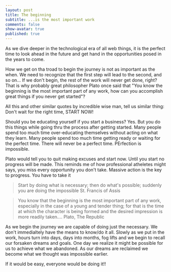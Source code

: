 ```yaml
---
layout: post
title: The beginning
subtitle: ...is the most important work
comments: false
show-avatar: true
published: true
---
```


As we dive deeper in the technological era of all web things, it is the perfect time to look ahead in the future and get hand in the opportunities posed in the years to come.

How we get on tha troad to begin the journey is not as important as the when. We need to recognize that the first step will lead to the second, and so on... If we don't begin, the rest of the work will never get done, right? That is why probably great philosopher Plato once said that "You know the beginning is the most important part of any work, how can you accomplish great things if you never get started"?

All this and other similar quotes by incredible wise man, tell us similar thing: Don't wait for the right time, START NOW!

Should you be educating yourself if you start a business? Yes. But you do this things while going thru the process after getting started. Many people spend too much time over-educating themselves without acting on what they learn. Many people spend too much time getting ready or waiting for the perfect time. There will never be a perfect time. PErfection is impossible.

Plato would tell you to quit making excuses and start now. Until you start no progress will be made. This reminds me of how professional atheletes might says, you miss every opportunity you don't take. Massive action is the key to progress. You have to take it 

> Start by doing what is necessary; then do what's possible; suddenly you are doing the impossible
> St. Francis of Assis


> <p>You know that the beginning is the most important part of any work, especially in the case of a young and tender thing; for that is the time at which the character is being formed and the desired impression is more readily taken....
> Plato, The Republic

As we begin the journey we are capable of doing just the necessary. We don't immedialtely have the means to know/do it all. Slowly as we put in the work, hours turn into days, days into months, fog lifts and we begin to recall our forsaken dreams and goals.
One day we realize it might be possible for us to achieve what we abandoned. As our dreams are reclaimed we become what we thought was impossible earlier.

If it would be easy, everyone would be doing it!!
